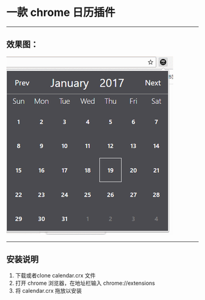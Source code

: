 # 一款 chrome 日历插件
----
## 效果图： 

![ShowImg](show.gif)

---
## 安装说明

1. 下载或者clone calendar.crx 文件
2. 打开 chrome 浏览器，在地址栏输入 chrome://extensions
3. 将 calendar.crx 拖放以安装